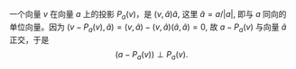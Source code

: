 一个向量 $v$ 在向量 $a$ 上的投影 $P_a(v)$，是 $(v, \hat{a})\hat{a}$, 这里 $\hat{a}=a/|a|$, 即与 $a$ 同向的单位向量。因为 
$(v-P_a(v), \hat{a}) = (v, \hat{a})-(v, \hat{a})(\hat{a}, \hat{a})=0$, 故 $a-P_a(v)$ 与向量 $\hat{a}$ 正交，于是 $$(a-P_a(v))\perp P_a(v).$$
